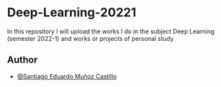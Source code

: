 # Deep-Learning-20221
In this repository I will upload the works I do in the subject Deep Learning (semester 2022-1) and works or projects of personal study

## Author

- [@Santiago Eduardo Muñoz Castillo](https://github.com/santiagomc12)
